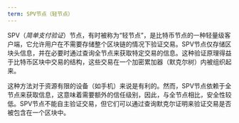 ```yaml
---
term: SPV节点（轻节点）
---
```


SPV（*简单支付验证*）节点，有时被称为“轻节点”，是比特币节点的一种轻量级客户端，它允许用户在不需要存储整个区块链的情况下验证交易。SPV节点仅存储区块头信息，并在必要时通过查询全节点来获取特定交易的信息。这种验证原理得益于比特币区块中交易的结构，这些交易在一个加密累加器（默克尔树）内被组织起来。

这种方法对于资源有限的设备（如手机）来说是有利的。然而，SPV节点依赖于全节点来获取信息，这意味着需要额外的信任级别，因此，与全节点相比，安全性较低。SPV节点不能自主验证交易，但它们可以通过查询默克尔证明来验证交易是否被包含在一个区块中。